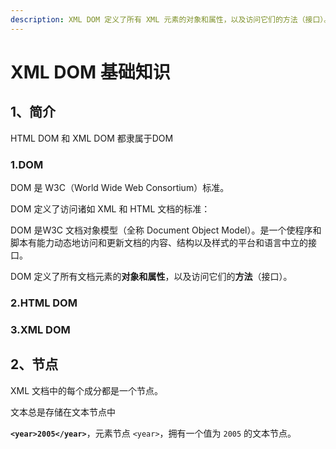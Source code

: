 ```yaml
---
description: XML DOM 定义了所有 XML 元素的对象和属性，以及访问它们的方法（接口）。
---
```


# XML DOM 基础知识

## 1、简介

HTML DOM 和 XML DOM 都隶属于DOM

### 1.DOM

DOM 是 W3C（World Wide Web Consortium）标准。

DOM 定义了访问诸如 XML 和 HTML 文档的标准：

DOM 是W3C 文档对象模型（全称 Document Object Model）。是一个使程序和脚本有能力动态地访问和更新文档的内容、结构以及样式的平台和语言中立的接口。

 DOM 定义了所有文档元素的**对象和属性**，以及访问它们的**方法**（接口）。

### 2.HTML DOM



### 3.XML DOM



## 2、节点

XML 文档中的每个成分都是一个节点。

文本总是存储在文本节点中

**`<year>2005</year>`**，元素节点 `<year>`，拥有一个值为 `2005` 的文本节点。

